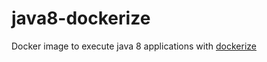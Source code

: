 # java8-dockerize

Docker image to execute java 8 applications with [dockerize](https://github.com/jwilder/dockerize)
